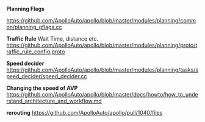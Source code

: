 
**Planning Flags**

https://github.com/ApolloAuto/apollo/blob/master/modules/planning/common/planning_gflags.cc


**Traffic Rule**
Wait Time, distance etc.
https://github.com/ApolloAuto/apollo/blob/master/modules/planning/proto/traffic_rule_config.proto

**Speed decider**
https://github.com/ApolloAuto/apollo/blob/master/modules/planning/tasks/speed_decider/speed_decider.cc

**Changing the speed of AVP**
https://github.com/ApolloAuto/apollo/blob/master/docs/howto/how_to_understand_architecture_and_workflow.md

**rerouting**
https://github.com/ApolloAuto/apollo/pull/1040/files

